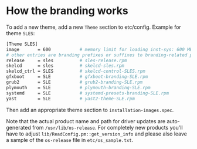 # How the branding works

To add a new theme, add a new `Theme` section to etc/config. Example for theme
`SLES`:

```sh
[Theme SLES]
image       = 600			# memory limit for loading inst-sys: 600 MB
# other entries are branding prefixes or suffixes to branding-related packages
release     = sles			# sles-release.rpm
skelcd      = sles			# skelcd-sles.rpm
skelcd_ctrl = SLES			# skelcd-control-SLES.rpm
gfxboot     = SLE			# gfxboot-branding-SLE.rpm
grub2       = SLE			# grub2-branding-SLE.rpm
plymouth    = SLE			# plymouth-branding-SLE.rpm
systemd     = SLE			# systemd-presets-branding-SLE.rpm
yast        = SLE			# yast2-theme-SLE.rpm
```

Then add an appropriate theme section to `installation-images.spec`.

Note that the actual product name and path for driver updates are
auto-generated from `/usr/lib/os-release`. For completely new products
you'll have to adjust `lib/ReadConfig.pm::get_version_info` and please also
leave a sample of the `os-release` file in `etc/os_sample.txt`.
